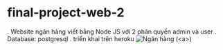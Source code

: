 # final-project-web-2

. Website ngân hàng viết bằng Node JS với 2 phân quyền admin và user
. Database: postgresql 
. triển khai trên heroku
![Ngân hàng](https://donglaobank.herokuapp.com) (&lt;a&gt;)

